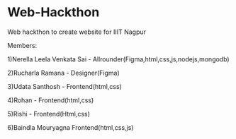 # Web-Hackthon
Web hackthon to create website for IIIT Nagpur




Members:

  1)Nerella Leela Venkata Sai - Allrounder(Figma,html,css,js,nodejs,mongodb)
  
  2)Rucharla Ramana - Designer(Figma)
  
  3)Udata Santhosh - Frontend(html,css)
  
  4)Rohan - Frontend(html,css)
  
  5)Rishi - Frontend(Html,css)
  
  6)Baindla Mouryagna Frontend(html,css,js)
